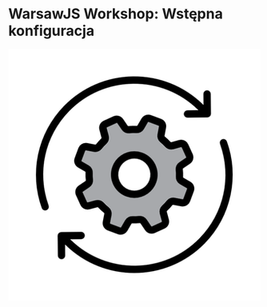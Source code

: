 # WarsawJS Workshop: Wstępna konfiguracja

<p align="center">
    <img src="assets/logo.png" alt="Settings"/>
</p>
